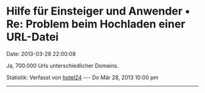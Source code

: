 Hilfe für Einsteiger und Anwender • Re: Problem beim Hochladen einer URL-Datei
==============================================================================

Date: 2013-03-28 22:00:08

Ja, 700.000 Urls unterschiedlicher Domains.

Statistik: Verfasst von
[hotel24](http://forum.yacy-websuche.de/memberlist.php?mode=viewprofile&u=8871)
--- Do Mär 28, 2013 10:00 pm

------------------------------------------------------------------------
